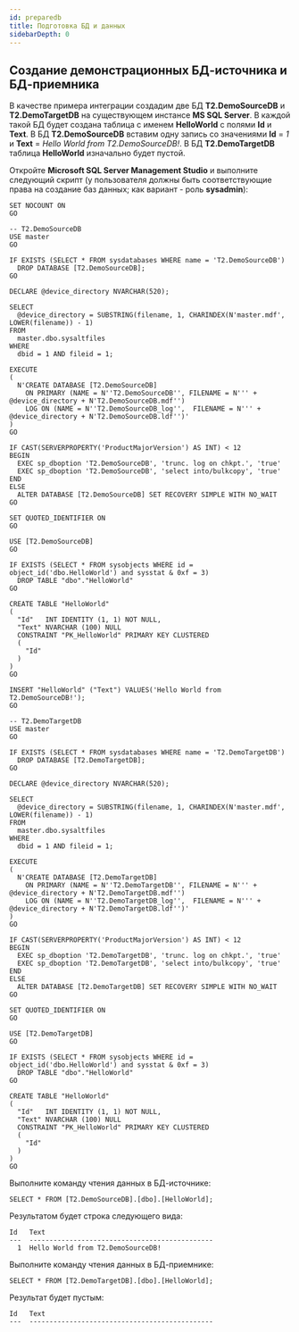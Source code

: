 ```yaml
---
id: preparedb
title: Подготовка БД и данных
sidebarDepth: 0
---
```


## Создание демонстрационных БД-источника и БД-приемника

В качестве примера интеграции создадим две БД **T2.DemoSourceDB** и **T2.DemoTargetDB** на существующем инстансе **MS SQL Server**. В каждой такой БД будет создана таблица с именем **HelloWorld** с полями **Id** и **Text**. В БД **T2.DemoSourceDB** вставим одну запись со значениями **Id** = *1* и **Text** = *Hello World from T2.DemoSourceDB!*. В БД **T2.DemoTargetDB** таблица **HelloWorld** изначально будет пустой.

Откройте **Microsoft SQL Server Management Studio** и выполните следующий скрипт (у пользователя должны быть соответствующие права на создание баз данных; как вариант - роль **sysadmin**):

    SET NOCOUNT ON
    GO
    
    -- T2.DemoSourceDB
    USE master
    GO
    
    IF EXISTS (SELECT * FROM sysdatabases WHERE name = 'T2.DemoSourceDB')
      DROP DATABASE [T2.DemoSourceDB];
    GO
    
    DECLARE @device_directory NVARCHAR(520);
    
    SELECT
      @device_directory = SUBSTRING(filename, 1, CHARINDEX(N'master.mdf', LOWER(filename)) - 1)
    FROM
      master.dbo.sysaltfiles
    WHERE
      dbid = 1 AND fileid = 1;
    
    EXECUTE 
    ( 
      N'CREATE DATABASE [T2.DemoSourceDB]
        ON PRIMARY (NAME = N''T2.DemoSourceDB'', FILENAME = N''' + @device_directory + N'T2.DemoSourceDB.mdf'')
        LOG ON (NAME = N''T2.DemoSourceDB_log'',  FILENAME = N''' + @device_directory + N'T2.DemoSourceDB.ldf'')'
    )
    GO
    
    IF CAST(SERVERPROPERTY('ProductMajorVersion') AS INT) < 12 
    BEGIN
      EXEC sp_dboption 'T2.DemoSourceDB', 'trunc. log on chkpt.', 'true'
      EXEC sp_dboption 'T2.DemoSourceDB', 'select into/bulkcopy', 'true'
    END
    ELSE
      ALTER DATABASE [T2.DemoSourceDB] SET RECOVERY SIMPLE WITH NO_WAIT
    GO
    
    SET QUOTED_IDENTIFIER ON
    GO
    
    USE [T2.DemoSourceDB]
    GO
    
    IF EXISTS (SELECT * FROM sysobjects WHERE id = object_id('dbo.HelloWorld') and sysstat & 0xf = 3)
      DROP TABLE "dbo"."HelloWorld"
    GO
    
    CREATE TABLE "HelloWorld"
    (
      "Id"   INT IDENTITY (1, 1) NOT NULL,
      "Text" NVARCHAR (100) NULL
      CONSTRAINT "PK_HelloWorld" PRIMARY KEY CLUSTERED 
      (
        "Id"
      )
    )
    GO
    
    INSERT "HelloWorld" ("Text") VALUES('Hello World from T2.DemoSourceDB!');
    GO
    
    -- T2.DemoTargetDB
    USE master
    GO
    
    IF EXISTS (SELECT * FROM sysdatabases WHERE name = 'T2.DemoTargetDB')
      DROP DATABASE [T2.DemoTargetDB];
    GO
    
    DECLARE @device_directory NVARCHAR(520);
    
    SELECT
      @device_directory = SUBSTRING(filename, 1, CHARINDEX(N'master.mdf', LOWER(filename)) - 1)
    FROM
      master.dbo.sysaltfiles
    WHERE
      dbid = 1 AND fileid = 1;
    
    EXECUTE 
    ( 
      N'CREATE DATABASE [T2.DemoTargetDB]
        ON PRIMARY (NAME = N''T2.DemoTargetDB'', FILENAME = N''' + @device_directory + N'T2.DemoTargetDB.mdf'')
        LOG ON (NAME = N''T2.DemoTargetDB_log'',  FILENAME = N''' + @device_directory + N'T2.DemoTargetDB.ldf'')'
    )
    GO
    
    IF CAST(SERVERPROPERTY('ProductMajorVersion') AS INT) < 12 
    BEGIN
      EXEC sp_dboption 'T2.DemoTargetDB', 'trunc. log on chkpt.', 'true'
      EXEC sp_dboption 'T2.DemoTargetDB', 'select into/bulkcopy', 'true'
    END
    ELSE
      ALTER DATABASE [T2.DemoTargetDB] SET RECOVERY SIMPLE WITH NO_WAIT
    GO
    
    SET QUOTED_IDENTIFIER ON
    GO
    
    USE [T2.DemoTargetDB]
    GO
    
    IF EXISTS (SELECT * FROM sysobjects WHERE id = object_id('dbo.HelloWorld') and sysstat & 0xf = 3)
      DROP TABLE "dbo"."HelloWorld"
    GO
    
    CREATE TABLE "HelloWorld"
    (
      "Id"   INT IDENTITY (1, 1) NOT NULL,
      "Text" NVARCHAR (100) NULL
      CONSTRAINT "PK_HelloWorld" PRIMARY KEY CLUSTERED 
      (
        "Id"
      )
    )
    GO

Выполните команду чтения данных в БД-источнике:
  
    SELECT * FROM [T2.DemoSourceDB].[dbo].[HelloWorld];

Результатом будет строка следующего вида:

    Id   Text
    ---  ----------------------------------------------
      1  Hello World from T2.DemoSourceDB!

Выполните команду чтения данных в БД-приемнике:

    SELECT * FROM [T2.DemoTargetDB].[dbo].[HelloWorld];

Результат будет пустым:

    Id   Text
    ---  ----------------------------------------------